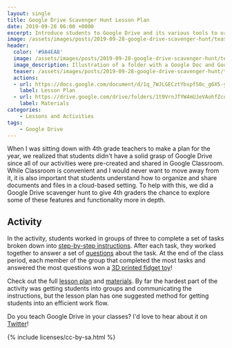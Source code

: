 ```yaml
---
layout: single
title: Google Drive Scavenger Hunt Lesson Plan
date: 2019-09-28 06:00 +0000
excerpt: Introduce students to Google Drive and its various tools to organize and collaborate in a fun way with this scavenger hunt.
image: /assets/images/posts/2019-09-28-google-drive-scavenger-hunt/teaser.png
header:
  color: '#9A4EA8'
  image: /assets/images/posts/2019-09-28-google-drive-scavenger-hunt/teaser.png
  image_description: Illustration of a folder with a Google Doc and Google Slides file inside. A magnifying glass examines the folder.
  teaser: /assets/images/posts/2019-09-28-google-drive-scavenger-hunt/teaser.png
  actions:
  - url: https://docs.google.com/document/d/1q_7WJLGECztYbspfS0c_g6X5-y8WgEkmT5Ei9j0FoXc/edit
    label: Lesson Plan
  - url: https://drive.google.com/drive/folders/1t9VrnJTYW4mUJeVAohfZcoAUq5psvgfx
    label: Materials
categories:
    - Lessons and Activities
tags:
    - Google Drive
---
```


When I was sitting down with 4th grade teachers to make a plan for the year, we realized that students didn't have a solid grasp of Google Drive since all of our activities were pre-created and shared in Google Classroom. While Classroom is convenient and I would never want to move away from it, it is also important that students understand how to organize and share documents and files in a cloud-based setting. To help with this, we did a Google Drive scavenger hunt to give 4th graders the chance to explore some of these features and functionality more in depth.

## Activity

In the activity, students worked in groups of three to complete a set of tasks broken down into [step-by-step instructions](https://docs.google.com/presentation/d/1571xHEubARtNIezxZyqzWTXHfM2u_5xgeqX-vkOm7Bw/edit#slide=id.p). After each task, they worked together to answer a set of [questions](https://docs.google.com/document/d/1eLsJNWBfgpqZunvRrF7VppNFIjYAzW6WhX6ecsQoCis/edit) about the task. At the end of the class period, each member of the group that completed the most tasks and answered the most questions won a [3D printed fidget toy](https://www.thingiverse.com/thing:1348253)!

Check out the full [lesson plan](https://docs.google.com/document/d/1q_7WJLGECztYbspfS0c_g6X5-y8WgEkmT5Ei9j0FoXc/edit#) and [materials](https://drive.google.com/drive/folders/1t9VrnJTYW4mUJeVAohfZcoAUq5psvgfx). By far the hardest part of the activity was getting students into groups and communicating the instructions, but the lesson plan has one suggested method for getting students into an efficient work flow.

Do you teach Google Drive in your classes? I'd love to hear about it on [Twitter](https://twitter.com/ZakKolar)!


{% include licenses/cc-by-sa.html %}